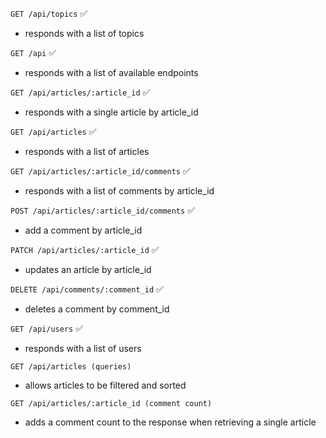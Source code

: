 `GET /api/topics` ✅
- responds with a list of topics

`GET /api` ✅
- responds with a list of available endpoints

`GET /api/articles/:article_id` ✅
- responds with a single article by article_id

`GET /api/articles` ✅
- responds with a list of articles

`GET /api/articles/:article_id/comments` ✅
- responds with a list of comments by article_id

`POST /api/articles/:article_id/comments` ✅
- add a comment by article_id

`PATCH /api/articles/:article_id` ✅
- updates an article by article_id

`DELETE /api/comments/:comment_id` ✅
- deletes a comment by comment_id

`GET /api/users` ✅
- responds with a list of users

`GET /api/articles (queries)`
- allows articles to be filtered and sorted

`GET /api/articles/:article_id (comment count)`
- adds a comment count to the response when retrieving a single article